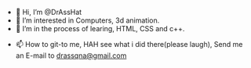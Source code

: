 - 👋 Hi, I’m @DrAssHat
- 👀 I’m interested in Computers, 3d animation.
- 🌱 I’m in the process of learing, HTML, CSS and c++.
<!-- 💞️ I’m looking to collaborate on, Not Really Anyhting At The Moment.-->

- 📫 How to git-to me, HAH see what i did there(please laugh), Send me an E-mail to drassqna@gmail.com

<!--
DrAssHat/DrAssHat is a ✨ special ✨ repository because its `README.md` (this file) appears on your GitHub profile.
You can click the Preview link to take a look at your changes.
-->


<!--HELLO WORLD-->
